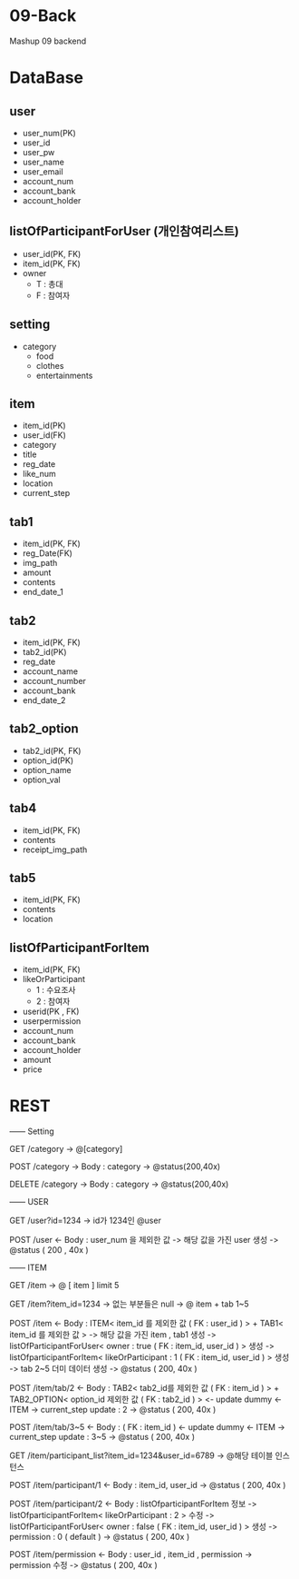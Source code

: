 # 09-Back
Mashup 09 backend

# DataBase
## user
- user_num(PK)
- user_id
- user_pw 
- user_name
- user_email
- account_num
- account_bank
- account_holder

## listOfParticipantForUser (개인참여리스트)
- user_id(PK, FK)
- item_id(PK, FK)
- owner
    - T : 총대
    - F : 참여자

## setting
- category
    - food
    - clothes
    - entertainments

## item
- item_id(PK)
- user_id(FK)
- category
- title
- reg_date
- like_num  
- location
- current_step


## tab1
- item_id(PK, FK)
- reg_Date(FK)
- img_path
- amount
- contents
- end_date_1

## tab2
- item_id(PK, FK)
- tab2_id(PK)
- reg_date
- account_name
- account_number
- account_bank 
- end_date_2

## tab2_option
- tab2_id(PK, FK)
- option_id(PK)
- option_name
- option_val 

## tab4 
- item_id(PK, FK)
- contents
- receipt_img_path 

## tab5
- item_id(PK, FK)
- contents
- location

## listOfParticipantForItem
- item_id(PK, FK)
- likeOrParticipant 
    - 1 : 수요조사
    - 2 : 참여자
- userid(PK , FK)
- userpermission
- account_num
- account_bank
- account_holder
- amount
- price

# REST

—— Setting 

GET /category
-> @[category]

POST /category
-> Body : category
-> @status(200,40x)

DELETE /category
-> Body : category
-> @status(200,40x)


—— USER 

GET /user?id=1234
-> id가 1234인 @user

POST /user
<- Body : user_num 을 제외한 값
->  해당 값을 가진 user 생성
-> @status ( 200 , 40x ) 

—— ITEM 

GET /item
-> @ [ item ] limit 5

GET /item?item_id=1234
-> 없는 부분들은 null
-> @ item + tab 1~5

POST /item
<- Body : ITEM< item_id 를 제외한 값 ( FK : user_id )  > + TAB1< item_id 를 제외한 값 > 
-> 해당 값을 가진 item , tab1 생성 
-> listOfParticipantForUser< owner : true ( FK : item_id, user_id )  > 생성
-> listOfparticipantForItem< likeOrParticipant : 1  ( FK : item_id, user_id )  > 생성
-> tab 2~5 더미 데이터 생성 
-> @status ( 200, 40x )

POST /item/tab/2
<- Body : TAB2< tab2_id를 제외한 값 ( FK : item_id ) > + TAB2_OPTION< option_id 제외한 값 ( FK : tab2_id ) >
<- update dummy
<- ITEM -> current_step update : 2
-> @status ( 200, 40x )

POST /item/tab/3~5
<- Body : ( FK : item_id )
<- update dummy
<- ITEM -> current_step update : 3~5
-> @status ( 200, 40x )

GET /item/participant_list?item_id=1234&user_id=6789
-> @해당 테이블 인스턴스

POST /item/participant/1
<- Body : item_id, user_id
-> @status ( 200, 40x )

POST /item/participant/2
<- Body : listOfparticipantForItem 정보
-> listOfparticipantForItem< likeOrParticipant : 2  > 수정
-> listOfParticipantForUser< owner : false ( FK : item_id, user_id )  > 생성
-> permission : 0 ( default ) 
-> @status ( 200, 40x )

POST /item/permission
<- Body : user_id , item_id , permission 
->  permission 수정
-> @status ( 200, 40x )
